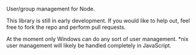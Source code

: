 User/group management for Node.

This library is still in early development. If you would like to help out, feel free to fork the repo and perform pull requests.

At the moment only Windows can do any sort of user management. *nix user management will likely be handled completely in JavaScript.